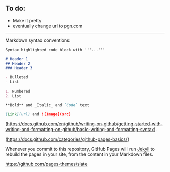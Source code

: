 ## To do:
- Make it pretty
- eventually change url to pgn.com

---
Markdown syntax conventions:

```markdown
Syntax highlighted code block with '''...'''

# Header 1
## Header 2
### Header 3

- Bulleted
- List

1. Numbered
2. List

**Bold** and _Italic_ and `Code` text

[Link](url) and ![Image](src)
```

(https://docs.github.com/en/github/writing-on-github/getting-started-with-writing-and-formatting-on-github/basic-writing-and-formatting-syntax).

(https://docs.github.com/categories/github-pages-basics/)

Whenever you commit to this repository, GitHub Pages will run [Jekyll](https://jekyllrb.com/) to rebuild the pages in your site, from the content in your Markdown files.

https://github.com/pages-themes/slate
